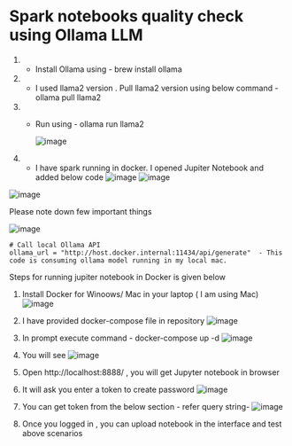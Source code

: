 # Spark notebooks quality check using Ollama LLM


1) - Install Ollama using - brew install ollama
2) - I used llama2 version . Pull llama2 version using below command -  ollama pull llama2
3) - Run using - ollama run llama2 


      ![image](https://github.com/user-attachments/assets/1b3de912-a20d-44e9-8333-215285ccc8c8)



4) - I have spark running in docker. I opened Jupiter Notebook and added below code
![image](https://github.com/user-attachments/assets/c8ca34f6-2dd4-4539-8cae-9cf7220fc262)
![image](https://github.com/user-attachments/assets/cf6936c7-dc7c-413e-8c64-c5a24f6f6f8e)

![image](https://github.com/user-attachments/assets/bff68b12-3e1d-4c61-a6af-42f3518e6a48)


Please note down few important things

![image](https://github.com/user-attachments/assets/1d28581e-446b-4915-97f6-cda37bddf709)


    # Call local Ollama API
    ollama_url = "http://host.docker.internal:11434/api/generate"  - This code is consuming ollama model running in my local mac.

Steps for running jupiter notebook in Docker is given below

1. Install Docker for Winoows/ Mac in your laptop (  I am using Mac)![image](https://github.com/user-attachments/assets/3341c6a5-d943-4110-800c-d2bb9552d23f)

2.  I have provided docker-compose file in repository ![image](https://github.com/user-attachments/assets/3d051724-af75-451d-815f-bcf53cbbcd91)
3.  In prompt execute command -  docker-compose up -d ![image](https://github.com/user-attachments/assets/d643eb7e-3bf6-4a4e-a0c4-ab616920de81)
4.  You will see ![image](https://github.com/user-attachments/assets/d5861e89-cc01-44f8-bdba-c25e72fcc467)
5.  Open http://localhost:8888/ , you will get Jupyter notebook in browser
6.  It will ask you enter a token to create password ![image](https://github.com/user-attachments/assets/bb77d853-1eb8-4ce7-acb9-a608b3dae8fe)
7.  You can get token from the below section - refer query string- ![image](https://github.com/user-attachments/assets/f6b4348c-6b2f-40e4-b4eb-80e0b3898f48)
8.  Once you logged in , you can upload notebook in the interface and test above scenarios

 


